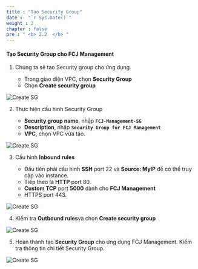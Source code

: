 ```yaml
---
title : "Tạo Security Group"
date :  "`r Sys.Date()`" 
weight : 2 
chapter : false
pre : " <b> 2.2  </b> "
---
```


#### Tạo Security Group cho FCJ Management 

1. Chúng ta sẽ tạo Security group cho ứng dụng.

   - Trong giao diện VPC, chọn **Security Group**
   - Chọn **Create security group**

![Create SG](/images/2/0001.png?featherlight=false&width=90pc)

2. Thực hiện cấu hình Security Group

   - **Security group name**, nhập **```FCJ-Management-SG```**
   - **Description**, nhập **```Security Group for FCJ Management```**
   - **VPC**, chọn VPC vừa tạo.

![Create SG](/images/2/0002.png?featherlight=false&width=90pc)

3. Cấu hình **Inbound rules**

   - Đầu tiên phải cấu hình **SSH** port 22 và **Source: MyIP** để có thể truy cập vào instance.
   - Tiếp theo là **HTTP** port 80.
   - **Custom TCP** port **5000** dành cho **FCJ Management**
   - HTTPS port 443.

![Create SG](/images/2/0003.png?featherlight=false&width=90pc)

4. Kiểm tra **Outbound rules**và chọn **Create security group**

![Create SG](/images/2/0004.png?featherlight=false&width=90pc)

5. Hoàn thành tạo **Security Group** cho ứng dụng FCJ Management. Kiểm tra thông tin chi tiết Security Group.

![Create SG](/images/2/0005.png?featherlight=false&width=90pc)